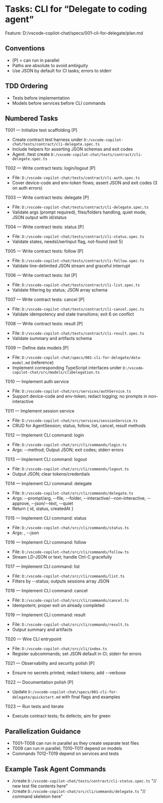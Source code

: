 # Tasks: CLI for “Delegate to coding agent”

Feature: D:/vscode-copilot-chat/specs/001-cli-for-delegate/plan.md

## Conventions
- [P] = can run in parallel
- Paths are absolute to avoid ambiguity
- Use JSON by default for CI tasks; errors to stderr

## TDD Ordering
- Tests before implementation
- Models before services before CLI commands

## Numbered Tasks

T001 — Initialize test scaffolding [P]
- Create contract test harness under `D:/vscode-copilot-chat/tests/contract/cli-delegate.spec.ts`
- Include helpers for asserting JSON schemas and exit codes
- Agent: /test create `D:/vscode-copilot-chat/tests/contract/cli-delegate.spec.ts`

T002 — Write contract tests: login/logout [P]
- File: `D:/vscode-copilot-chat/tests/contract/cli-auth.spec.ts`
- Cover device-code and env-token flows; assert JSON and exit codes (3 on auth errors)

T003 — Write contract tests: delegate [P]
- File: `D:/vscode-copilot-chat/tests/contract/cli-delegate.spec.ts`
- Validate args (prompt required), files/folders handling, quiet mode, JSON output with id/status

T004 — Write contract tests: status [P]
- File: `D:/vscode-copilot-chat/tests/contract/cli-status.spec.ts`
- Validate states, needsUserInput flag, not-found (exit 5)

T005 — Write contract tests: follow [P]
- File: `D:/vscode-copilot-chat/tests/contract/cli-follow.spec.ts`
- Validate line-delimited JSON stream and graceful interrupt

T006 — Write contract tests: list [P]
- File: `D:/vscode-copilot-chat/tests/contract/cli-list.spec.ts`
- Validate filtering by status; JSON array schema

T007 — Write contract tests: cancel [P]
- File: `D:/vscode-copilot-chat/tests/contract/cli-cancel.spec.ts`
- Validate idempotency and state transitions; exit 6 on conflict

T008 — Write contract tests: result [P]
- File: `D:/vscode-copilot-chat/tests/contract/cli-result.spec.ts`
- Validate summary and artifacts schema

T009 — Define data models [P]
- File: `D:/vscode-copilot-chat/specs/001-cli-for-delegate/data-model.md` (reference)
- Implement corresponding TypeScript interfaces under `D:/vscode-copilot-chat/src/models/cliDelegation.ts`

T010 — Implement auth service
- File: `D:/vscode-copilot-chat/src/services/authService.ts`
- Support device-code and env-token; redact logging; no prompts in non-interactive

T011 — Implement session service
- File: `D:/vscode-copilot-chat/src/services/sessionService.ts`
- CRUD for AgentSession; status, follow, list, cancel, result methods

T012 — Implement CLI command: login
- File: `D:/vscode-copilot-chat/src/cli/commands/login.ts`
- Args: --method; Output JSON; exit codes; stderr errors

T013 — Implement CLI command: logout
- File: `D:/vscode-copilot-chat/src/cli/commands/logout.ts`
- Output JSON; clear tokens/credentials

T014 — Implement CLI command: delegate
- File: `D:/vscode-copilot-chat/src/cli/commands/delegate.ts`
- Args: --prompt/arg, --file, --folder, --interactive/--non-interactive, --approve, --json/--text, --quiet
- Return { id, status, createdAt }

T015 — Implement CLI command: status
- File: `D:/vscode-copilot-chat/src/cli/commands/status.ts`
- Args: <id>, --json

T016 — Implement CLI command: follow
- File: `D:/vscode-copilot-chat/src/cli/commands/follow.ts`
- Stream LD-JSON or text; handle Ctrl-C gracefully

T017 — Implement CLI command: list
- File: `D:/vscode-copilot-chat/src/cli/commands/list.ts`
- Filters by --status; outputs sessions array JSON

T018 — Implement CLI command: cancel
- File: `D:/vscode-copilot-chat/src/cli/commands/cancel.ts`
- Idempotent; proper exit on already completed

T019 — Implement CLI command: result
- File: `D:/vscode-copilot-chat/src/cli/commands/result.ts`
- Output summary and artifacts

T020 — Wire CLI entrypoint
- File: `D:/vscode-copilot-chat/src/cli/index.ts`
- Register subcommands; set JSON default in CI; stderr for errors

T021 — Observability and security polish [P]
- Ensure no secrets printed; redact tokens; add --verbose

T022 — Documentation polish [P]
- Update `D:/vscode-copilot-chat/specs/001-cli-for-delegate/quickstart.md` with final flags and examples

T023 — Run tests and iterate
- Execute contract tests; fix defects; aim for green

## Parallelization Guidance
- T001–T008 can run in parallel as they create separate test files
- T009 can run in parallel; T010–T011 depend on models
- Commands T012–T019 depend on services and tests

## Example Task Agent Commands
- /create `D:/vscode-copilot-chat/tests/contract/cli-status.spec.ts` "// new test file contents here"
- /create `D:/vscode-copilot-chat/src/cli/commands/delegate.ts` "// command skeleton here"
